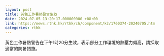 ```yaml
---
layout: post
title: 黃色工作暑熱警告生效
date: 2024-07-05 13:20:17.000000000 +08:00
link: https://news.rthk.hk/rthk/ch/component/k2/1760374-20240705.htm
categories: rthk
---
```


黃色工作暑熱警告在下午1時20分生效，表示部分工作環境的熱壓力頗高，請採取適當的防暑措施。
